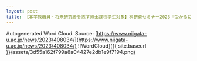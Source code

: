 ```yaml
---
layout: post
title: 【本学教職員・将来研究者を志す博士課程学生対象】科研費セミナー2023『受かるには訳がある！今から見直そう申請書の書き方』開催のお知らせ
---
```

Autogenerated Word Cloud.
Source\: [https://www.niigata-u.ac.jp/news/2023/408034/](https://www.niigata-u.ac.jp/news/2023/408034/)
![WordCloud]({{ site.baseurl }}/assets/3d55a162f799a8a04427e2db1e9f7194.png)